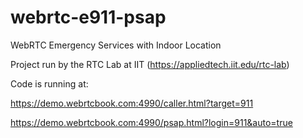 # webrtc-e911-psap
WebRTC Emergency Services with Indoor Location 

Project run by the RTC Lab at IIT (https://appliedtech.iit.edu/rtc-lab)

Code is running at:

https://demo.webrtcbook.com:4990/caller.html?target=911

https://demo.webrtcbook.com:4990/psap.html?login=911&auto=true
